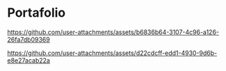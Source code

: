 # Portafolio


https://github.com/user-attachments/assets/b6836b64-3107-4c96-a126-26fa7db09369



https://github.com/user-attachments/assets/d22cdcff-edd1-4930-9d6b-e8e27acab22a

